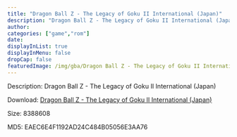 ```yaml
---
title: "Dragon Ball Z - The Legacy of Goku II International (Japan)"
description: "Dragon Ball Z - The Legacy of Goku II International (Japan)"
author: 
categories: ["game","rom"]
date: 
displayInList: true
displayInMenu: false
dropCap: false
featuredImage: /img/gba/Dragon Ball Z - The Legacy of Goku II International [Japan].jpg
---
```


Description: Dragon Ball Z - The Legacy of Goku II International (Japan)

Download: <a style="text-decoration:underline;" href="https://mega.nz/#!vfR2XAzZ!AejHsgNTS4zOvdvHg9qos_3fou6YpKBz2re3OO8ot6o" target = "_blank" rel = "nofollow" > Dragon Ball Z - The Legacy of Goku II International (Japan)</a>

Size: 8388608

MD5: EAEC6E4F1192AD24C484B05056E3AA76

